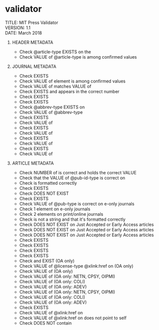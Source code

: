# validator


  TITLE:    MIT Press Validator                               
  VERSION:  1.1                                               
  DATE:     March 2018                                        
  
 1. HEADER METADATA                                            
    - Check @article-type EXISTS on the <article>
    - Check VALUE of @article-type is among confirmed values
 2. JOURNAL METADATA
    - Check <journal-id> EXISTS
    - Check VALUE of <journal-id> element is among confirmed values
    - Check VALUE of <journal-id> matches VALUE of <journal-title>
    - Check <issn> EXISTS and appears in the correct number
    - Check <journal-title> EXISTS
    - Check <abbrev-journal-title> EXISTS
    - Check @abbrev-type EXISTS on <abbrev-journal-title>
    - Check VALUE of @abbrev-type
    - Check <publisher-name> EXISTS
    - Check VALUE of <publisher-name>
    - Check <addr-line> EXISTS
    - Check VALUE of <addr-line>
    - Check <country> EXISTS
    - Check VALUE of <country>
    - Check <email> EXISTS
    - Check VALUE of <email>
 3. ARTICLE METADATA                               
    - Check NUMBER of <article-id> is correct and holds the correct VALUE
    - Check that the VALUE of @pub-id-type is correct on <article-id>
    - Check <article-id> is formatted correctly
    - Check <title-group> EXISTS
    - Check <subtitle> DOES NOT EXIST
    - Check <pub-date> EXISTS
    - Check VALUE of @pub-type is correct on e-only journals
    - Check 1 <pub-date> element on e-only journals
    - Check 2 <pub-date> elements on print/online journals
    - Check <month> is not a string and that it's formatted correctly
    - Check <volume> DOES NOT EXIST on Just Accepted or Early Access articles
    - Check <issue> DOES NOT EXIST on Just Accepted or Early Access articles
    - Check <pub-date> DOES NOT EXIST on Just Accepted or Early Access articles
    - Check <permissions> EXISTS
    - Check <copyright-statement> EXISTS
    - Check <copyright-holder> EXISTS
    - Check <copyright-year> EXISTS
    - Check <license> and <license-p> EXIST (OA only)
    - Check VALUE of @license-type @xlink:href on <license> (OA only)
    - Check VALUE of <license> (OA only)
    - Check VALUE of <copyright-holder> (OA only: NETN, CPSY, OIPMI)
    - Check VALUE of <copyright-holder> (OA only: COLI)
    - Check VALUE of <copyright-holder> (OA only: ADEV)
    - Check VALUE of <copyright-statement> (OA only: NETN, CPSY, OIPMI)
    - Check VALUE of <copyright-statement> (OA only: COLI)
    - Check VALUE of <copyright-statement> (OA only: ADEV)
    - Check <self-uri> EXISTS
    - Check VALUE of @xlink:href on <self-uri>
    - Check VALUE of @xlink:href on <related-article> does not point to self
    - Check <abstract> DOES NOT contain <title>
    - Check <kwd> are separated by <x>, <x>
    - Check <heading> DOES NOT EXIST
 	
 4. CONTRIBUTORS
    - Check that the <contributor> uses <string-name>, not <name>
    - Check VALUE <contrib-type>
    - Check VALUE of <contrib-id>
    - Check affiliations not tagged as <xref>
    - Check VALUE of @ref-type on <xref>
    - Check VALUE of <aff> is not too long
    - Check corresponding author (Part 1)
    - Check corresponding author (Part 2)
    - Check @id EXISTS on <corresp>
    - Check VALUE of <corresp>
    - Check VALUE of @id on <corresp>
 5. BOOK REVIEWS
    - Check that all book reviews contain a <product>
    - Check that if a <product> element exists, the article type is book-review
    - Check <source> exists inside <product>
    - If a book review includes <article-title>, the title should not be the same as <source>
 6. FUNDREF INFORMATION
    - ALERT user to empty <award-id>
    - ALERT user to empty <institution>
    - ALERT user empty <institution-id>
 7. REFERENCES
    - Check @publication-type EXISTS on <mixed-citation>
    - Check VALUE of @publication-type
    
 8. FIGURES                                        
    - 
    
 9. TABLES                                        
    - Check tables are HTML, not OASIS
 
  INFO: Full MIT Press XML Tagging guidelines can be found at 
  http://bit.ly/2oEXilJ. Questions should be directed to 
  kmcdouga@mit.edu.                                      


